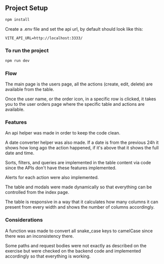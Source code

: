 ## Project Setup

```sh
npm install
```

Create a .env file and set the api url, by default should look like this:

```
VITE_API_URL=http://localhost:3333/
```

### To run the project

```sh
npm run dev
```

### Flow
The main page is the users page, all the actions (create, edit, delete) are available from the table.  

Once the user name, or the order icon, in a specific row is clicked, it takes you to the user orders page where the specific table and actions are available.  

### Features
An api helper was made in order to keep the code clean.  

A date converter helper was also made. If a date is from the previous 24h it shows how long ago the action happened, if it's above that it shows the full date and time.

Sorts, filters, and queries are implemented in the table content via code since the APIs don't have these features implemented.

Alerts for each action were also implemented.  

The table and modals were made dynamically so that everything can be controlled from the index page.

The table is responsive in a way that it calculates how many columns it can present from every width and shows the number of columns accordingly.

### Considerations
A function was made to convert all snake_case keys to camelCase since there was an inconsistency there.

Some paths and request bodies were not exactly as described on the exercise but were checked on the backend code and implemented accordingly so that everything is working.